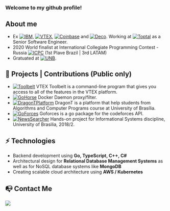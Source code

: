 ### Welcome to my github profile!

## About me

- Ex [![IBM](https://img.shields.io/badge/-IBM-02579A)](https://www.ibm.com/br-pt), [![VTEX](https://img.shields.io/badge/-VTEX-ff69b4)](https://vtex.com/br-pt/), [![Coinbase](https://img.shields.io/badge/-COINBASE-0000FF)](https://www.coinbase.com/) and [![Deco](https://img.shields.io/badge/-DECO-07DA63)](https://www.deco.cx/). Working at [![Toptal](https://img.shields.io/badge/-TOPTAL-0000FF)](https://www.toptal.com/) as a Senior Software Engineer.
- 2020 World finalist at International Collegiate Programming Contest - Russia [![ICPC](https://img.shields.io/badge/-ICPC-orange)](https://cphof.org/standings/icpc/2020) (1st Plave Brazil | 3rd LATAM)
- Gratuated at [![UNB](https://img.shields.io/badge/UNB-Computer%20Science-%23008940)](https://www.unb.br/).


## 🚧 Projects | Contributions (Public only)

- [![Toolbelt](https://img.shields.io/badge/-Toolbelt-%23008940)](https://github.com/vtex/toolbelt) VTEX Toolbelt is a command-line program that gives you access to all of the features in the VTEX platform.
- [![GoHorse](https://img.shields.io/badge/-Go%20Horse-133E79)](https://github.com/labbsr0x/go-horse) Docker Daemon proxy/filter.
- [![DragonTPlatform](https://img.shields.io/badge/-DragonT%20Platform-FF4B4C)](https://github.com/apc-unb/apc-api) DragonT is a platform that help students from Algorithms and Computer Programs course at University of Brasília.
- [![GoForces](https://img.shields.io/badge/-Goforces-74CDDD)](https://github.com/togatoga/goforces) Goforces is a go package for the codeforces API.
- [![NewsSearcher](https://img.shields.io/badge/-News%20Searcher-red)](https://github.com/Gguidini/news-searcher) Hands-on project for Informational Systems discipline, University of Brasilia, 2018/2.

## ⚡ Technologies
- Backend development using **Go, TypeScript, C++, C#**
- Architectural design for **Relational Database Management Systems** as well as for NoSQL database systems like **MongoDB**
- Creating scalable cloud architecture using **AWS / Kubernetes**

## :mailbox_with_no_mail: Contact Me
                         
[![](https://i.imgur.com/nCcReAP.png)](https://www.linkedin.com/in/verasthiago/)
